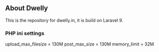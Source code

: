 ## About Dwelly

This is the repository for dwelly.in, it is build on Laravel 9.

### PHP ini settings
upload_max_filesize = 130M
post_max_size = 130M
memory_limit = 32M

